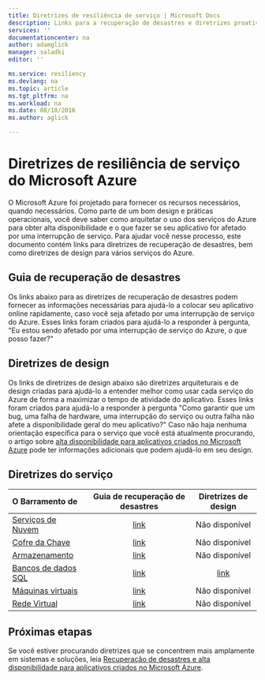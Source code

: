 ```yaml
---
title: Diretrizes de resiliência de serviço | Microsoft Docs
description: Links para a recuperação de desastres e diretrizes proativas de resiliência e disponibilidade dos serviços do Microsoft Azure.
services: ''
documentationcenter: na
author: adamglick
manager: saladki
editor: ''

ms.service: resiliency
ms.devlang: na
ms.topic: article
ms.tgt_pltfrm: na
ms.workload: na
ms.date: 08/18/2016
ms.author: aglick

---
```

# Diretrizes de resiliência de serviço do Microsoft Azure
O Microsoft Azure foi projetado para fornecer os recursos necessários, quando necessários. Como parte de um bom design e práticas operacionais, você deve saber como arquitetar o uso dos serviços do Azure para obter alta disponibilidade e o que fazer se seu aplicativo for afetado por uma interrupção de serviço. Para ajudar você nesse processo, este documento contém links para diretrizes de recuperação de desastres, bem como diretrizes de design para vários serviços do Azure.

## Guia de recuperação de desastres
Os links abaixo para as diretrizes de recuperação de desastres podem fornecer as informações necessárias para ajudá-lo a colocar seu aplicativo online rapidamente, caso você seja afetado por uma interrupção de serviço do Azure. Esses links foram criados para ajudá-lo a responder à pergunta, "Eu estou sendo afetado por uma interrupção de serviço do Azure, o que posso fazer?"

## Diretrizes de design
Os links de diretrizes de design abaixo são diretrizes arquiteturais e de design criadas para ajudá-lo a entender melhor como usar cada serviço do Azure de forma a maximizar o tempo de atividade do aplicativo. Esses links foram criados para ajudá-lo a responder à pergunta "Como garantir que um bug, uma falha de hardware, uma interrupção do serviço ou outra falha não afete a disponibilidade geral do meu aplicativo?" Caso não haja nenhuma orientação específica para o serviço que você está atualmente procurando, o artigo sobre [alta disponibilidade para aplicativos criados no Microsoft Azure](resiliency-high-availability-azure-applications.md) pode ter informações adicionais que podem ajudá-lo em seu design.

## Diretrizes do serviço
| O Barramento de | Guia de recuperação de desastres | Diretrizes de design |
|:--- |:---:|:---:|
| [Serviços de Nuvem](https://azure.microsoft.com/services/cloud-services/ "Serviços de nuvem do Azure") |[link](../cloud-services/cloud-services-disaster-recovery-guidance.md "Diretrizes de recuperação de desastres de serviços de nuvem do Azure") |Não disponível |
| [Cofre da Chave](https://azure.microsoft.com/services/key-vault/ "Cofre da Chave do Azure") |[link](../key-vault/key-vault-disaster-recovery-guidance.md "Diretrizes de recuperação de desastres do Cofre de Chaves do Azure") |Não disponível |
| [Armazenamento](https://azure.microsoft.com/services/storage/ "Armazenamento do Azure") |[link](../storage/storage-disaster-recovery-guidance.md "Diretrizes de recuperação de desastres de armazenamento do Azure") |Não disponível |
| [Bancos de dados SQL](https://azure.microsoft.com/services/sql-database/ "Bancos de dados SQL do Azure") |[link](../sql-database/sql-database-disaster-recovery.md "Diretrizes de recuperação de desastres do banco de dados SQL do Azure") |[link](../sql-database/sql-database-business-continuity-design.md "Diretrizes de design do banco de dados SQL do Azure") |
| [Máquinas virtuais](https://azure.microsoft.com/services/virtual-machines/ "Máquinas Virtuais do Azure") |[link](../virtual-machines/virtual-machines-disaster-recovery-guidance.md "Diretrizes de recuperação de desastres de máquinas virtuais do Azure") |Não disponível |
| [Rede Virtual](https://azure.microsoft.com/services/virtual-network/ "Rede Virtual do Azure") |[link](../virtual-network/virtual-network-disaster-recovery-guidance.md "Diretrizes de recuperação de desastres de Rede Virtual do Azure") |Não disponível |

## Próximas etapas
Se você estiver procurando diretrizes que se concentrem mais amplamente em sistemas e soluções, leia [Recuperação de desastres e alta disponibilidade para aplicativos criados no Microsoft Azure](https://aka.ms/drtechguide).

<!---HONumber=AcomDC_0824_2016-->